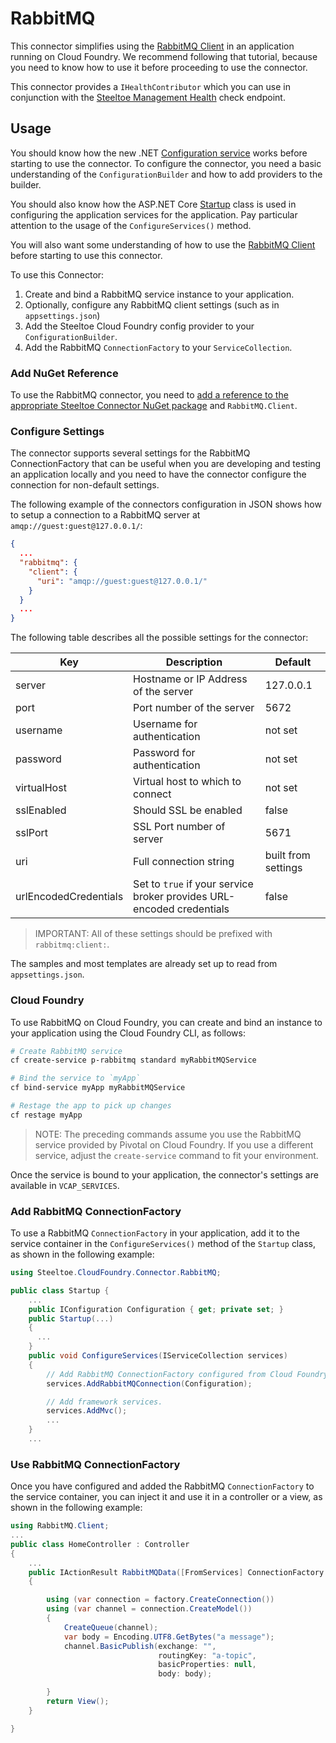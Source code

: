 # RabbitMQ

This connector simplifies using the [RabbitMQ Client](https://www.rabbitmq.com/tutorials/tutorial-one-dotnet.html) in an application running on Cloud Foundry. We recommend following that tutorial, because you need to know how to use it before proceeding to use the connector.

This connector provides a `IHealthContributor` which you can use in conjunction with the [Steeltoe Management Health](/../management/health.html) check endpoint.

## Usage

You should know how the new .NET [Configuration service](https://docs.microsoft.com/aspnet/core/fundamentals/configuration) works before starting to use the connector. To configure the connector, you need a basic understanding of the `ConfigurationBuilder` and how to add providers to the builder.

You should also know how the ASP.NET Core [Startup](https://docs.microsoft.com/aspnet/core/fundamentals/startup) class is used in configuring the application services for the application. Pay particular attention to the usage of the `ConfigureServices()` method.

You will also want some understanding of how to use the [RabbitMQ Client](https://www.rabbitmq.com/tutorials/tutorial-one-dotnet.html) before starting to use this connector.

To use this Connector:

1. Create and bind a RabbitMQ service instance to your application.
1. Optionally, configure any RabbitMQ client settings (such as in `appsettings.json`)
1. Add the Steeltoe Cloud Foundry config provider to your `ConfigurationBuilder`.
1. Add the RabbitMQ `ConnectionFactory` to your `ServiceCollection`.

### Add NuGet Reference

To use the RabbitMQ connector, you need to [add a reference to the appropriate Steeltoe Connector NuGet package](usage.md#add-nuget-references) and `RabbitMQ.Client`.

### Configure Settings

The connector supports several settings for the RabbitMQ ConnectionFactory that can be useful when you are developing and testing an application locally and you need to have the connector configure the connection for non-default settings.

The following example of the connectors configuration in JSON shows how to setup a connection to a RabbitMQ server at `amqp://guest:guest@127.0.0.1/`:

```json
{
  ...
  "rabbitmq": {
    "client": {
      "uri": "amqp://guest:guest@127.0.0.1/"
    }
  }
  ...
}
```

The following table describes all the possible settings for the connector:

|Key|Description|Default|
|---|---|---|
|server|Hostname or IP Address of the server|127.0.0.1|
|port|Port number of the server|5672|
|username|Username for authentication|not set|
|password|Password for authentication|not set|
|virtualHost|Virtual host to which to connect|not set|
|sslEnabled|Should SSL be enabled|false|
|sslPort|SSL Port number of server|5671|
|uri|Full connection string|built from settings|
|urlEncodedCredentials|Set to `true` if your service broker provides URL-encoded credentials|false|

>IMPORTANT: All of these settings should be prefixed with `rabbitmq:client:`.

The samples and most templates are already set up to read from `appsettings.json`.

### Cloud Foundry

To use RabbitMQ on Cloud Foundry, you can create and bind an instance to your application using the Cloud Foundry CLI, as follows:

```bash
# Create RabbitMQ service
cf create-service p-rabbitmq standard myRabbitMQService

# Bind the service to `myApp`
cf bind-service myApp myRabbitMQService

# Restage the app to pick up changes
cf restage myApp
```

>NOTE: The preceding commands assume you use the RabbitMQ service provided by Pivotal on Cloud Foundry. If you use a different service, adjust the `create-service` command to fit your environment.

Once the service is bound to your application, the connector's settings are available in `VCAP_SERVICES`.

### Add RabbitMQ ConnectionFactory

To use a RabbitMQ `ConnectionFactory` in your application, add it to the service container in the `ConfigureServices()` method of the `Startup` class, as shown in the following example:

```csharp
using Steeltoe.CloudFoundry.Connector.RabbitMQ;

public class Startup {
    ...
    public IConfiguration Configuration { get; private set; }
    public Startup(...)
    {
      ...
    }
    public void ConfigureServices(IServiceCollection services)
    {
        // Add RabbitMQ ConnectionFactory configured from Cloud Foundry
        services.AddRabbitMQConnection(Configuration);

        // Add framework services.
        services.AddMvc();
        ...
    }
    ...
```

### Use RabbitMQ ConnectionFactory

Once you have configured and added the RabbitMQ `ConnectionFactory` to the service container, you can inject it and use it in a controller or a view, as shown in the following example:

 ```csharp
using RabbitMQ.Client;
 ...
 public class HomeController : Controller
 {
     ...
     public IActionResult RabbitMQData([FromServices] ConnectionFactory factory)
     {

         using (var connection = factory.CreateConnection())
         using (var channel = connection.CreateModel())
         {
             CreateQueue(channel);
             var body = Encoding.UTF8.GetBytes("a message");
             channel.BasicPublish(exchange: "",
                                  routingKey: "a-topic",
                                  basicProperties: null,
                                  body: body);

         }
         return View();
     }

 }

 ```
